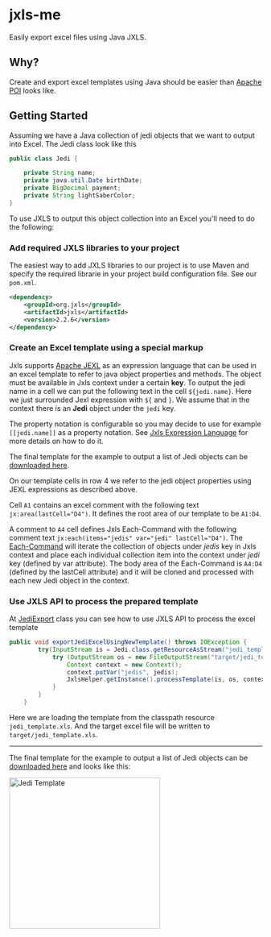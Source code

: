 # jxls-me
Easily export excel files using Java JXLS.

## Why?
Create and export excel templates using Java should be easier than [Apache POI](https://poi.apache.org/) looks like.

## Getting Started
Assuming we have a Java collection of jedi objects that we want to output into Excel. The Jedi class look like this

```java
public class Jedi {

    private String name;
    private java.util.Date birthDate;
    private BigDecimal payment;
    private String lightSaberColor;
}
```

To use JXLS to output this object collection into an Excel you'll need to do the following:

### Add required JXLS libraries to your project

The easiest way to add JXLS libraries to our project is to use Maven and specify the required librarie in your project build configuration file.
See our `pom.xml`.

```xml
<dependency>
    <groupId>org.jxls</groupId>
    <artifactId>jxls</artifactId>
    <version>2.2.6</version>
</dependency>
```

### Create an Excel template using a special markup

Jxls supports [Apache JEXL](http://commons.apache.org/proper/commons-jexl/reference/syntax.html) as an expression language that can be used in an excel template to refer to java object properties and methods. The object must be available in Jxls context under a certain **key**. To output the jedi name in a cell we can put the following text in the cell `${jedi.name}`. Here we just surrounded Jexl expression with `${` and `}`. We assume that in the context there is an **Jedi** object under the `jedi` key.

The property notation is configurable so you may decide to use for example `[[jedi.name]]` as a property notation. See [Jxls Expression Language](http://jxls.sourceforge.net/reference/expression_language.html) for more details on how to do it.

The final template for the example to output a list of Jedi objects can be [downloaded here](https://www.dropbox.com/s/v7omwlne2zv0t4o/jedi_template.xls?dl=0).

On our template cells in row 4 we refer to the jedi object properties using JEXL expressions as described above.

Cell `A1` contains an excel comment with the following text `jx:area(lastCell="D4")`. It defines the root area of our template to be `A1:D4`.

A comment to `A4` cell defines Jxls Each-Command with the following comment text `jx:each(items="jedis" var="jedi" lastCell="D4")`. The [Each-Command](http://jxls.sourceforge.net/reference/each_command.html) will iterate the collection of objects under *jedis* key in Jxls context and place each individual collection item into the context under *jedi* key (defined by var attribute). The body area of the Each-Command is `A4:D4` (defined by the lastCell attribute) and it will be cloned and processed with each new Jedi object in the context.


### Use JXLS API to process the prepared template

At [JediExport](https://github.com/andreybleme/jxls-me/blob/master/src/main/java/br/com/jxls_me/excel/JediExport.java) class you can see  how to use JXLS API to process the excel template

```java
public void exportJediExcelUsingNewTemplate() throws IOException {
		try(InputStream is = Jedi.class.getResourceAsStream("jedi_template.xls")) {
			try (OutputStream os = new FileOutputStream("target/jedi_template.xls")) {
				Context context = new Context();
				context.putVar("jedis", jedis);
				JxlsHelper.getInstance().processTemplate(is, os, context);
			}
		}
	}
```

Here we are loading the template from the classpath resource `jedi_template.xls`. And the target excel file will be written to `target/jedi_template.xls`.

-----
The final template for the example to output a list of Jedi objects can be [downloaded here](https://www.dropbox.com/s/v7omwlne2zv0t4o/jedi_template.xls?dl=0) and looks like this:

<img src="https://www.dropbox.com/s/og6jhadmi18mvwm/jedi-template.png?dl=0" itemprop="image" alt="Jedi Template" width="300px">
